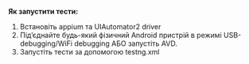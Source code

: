 **Як запустити тести:**
1. Встановіть appium та UIAutomator2 driver
2. Підʼєднайте будь-який фізичний Android пристрій в режимі USB-debugging/WiFi debugging АБО запустіть AVD.
3. Запустіть тести за допомогою testng.xml
